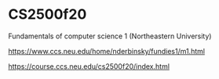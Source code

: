 # CS2500f20
Fundamentals of computer science 1 (Northeastern University)

https://www.ccs.neu.edu/home/nderbinsky/fundies1/m1.html

https://course.ccs.neu.edu/cs2500f20/index.html
